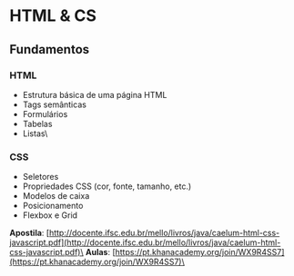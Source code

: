 # HTML & CS



## Fundamentos



### HTML

* Estrutura básica de uma página HTML
* Tags semânticas
* Formulários
* Tabelas
* Listas\




### CSS

* Seletores
* Propriedades CSS (cor, fonte, tamanho, etc.)
* Modelos de caixa
* Posicionamento
* Flexbox e Grid



**Apostila**: [http://docente.ifsc.edu.br/mello/livros/java/caelum-html-css-javascript.pdf](http://docente.ifsc.edu.br/mello/livros/java/caelum-html-css-javascript.pdf)\
**Aulas**: [https://pt.khanacademy.org/join/WX9R4SS7](https://pt.khanacademy.org/join/WX9R4SS7)\
